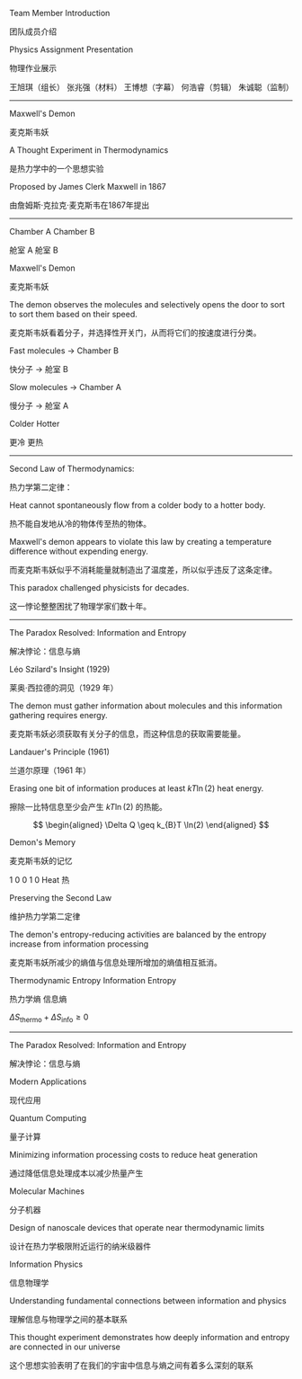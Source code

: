 Team Member Introduction

团队成员介绍

Physics Assignment Presentation

物理作业展示

王旭琪（组长）
张兆强（材料）
王博想（字幕）
何浩睿（剪辑）
朱诚聪（监制）

---

Maxwell's Demon

麦克斯韦妖

A Thought Experiment in Thermodynamics

是热力学中的一个思想实验

Proposed by James Clerk Maxwell in 1867

由詹姆斯·克拉克·麦克斯韦在1867年提出

---

Chamber A       Chamber B

舱室 A       舱室 B

Maxwell's Demon

麦克斯韦妖

The demon observes the molecules and selectively opens the door to sort to sort them based on their speed.

麦克斯韦妖看着分子，并选择性开关门，从而将它们的按速度进行分类。

Fast molecules $\to$ Chamber B

快分子 $\to$ 舱室 B

Slow molecules $\to$ Chamber A

慢分子 $\to$ 舱室 A

Colder Hotter

更冷 更热

---

Second Law of Thermodynamics:

热力学第二定律：

Heat cannot spontaneously flow from a colder body to a hotter body.

热不能自发地从冷的物体传至热的物体。

Maxwell's demon appears to violate this law by creating a temperature difference without expending energy.

而麦克斯韦妖似乎不消耗能量就制造出了温度差，所以似乎违反了这条定律。

This paradox challenged physicists for decades.

这一悖论整整困扰了物理学家们数十年。

---

The Paradox Resolved: Information and Entropy

解决悖论：信息与熵

Léo Szilard's Insight (1929)

莱奥·西拉德的洞见（1929 年）

The demon must gather information about molecules and this information gathering requires energy.

麦克斯韦妖必须获取有关分子的信息，而这种信息的获取需要能量。

Landauer's Principle (1961)

兰道尔原理（1961 年）

Erasing one bit of information produces at least $kT\ln (2)$ heat energy.

擦除一比特信息至少会产生 $kT\ln (2)$ 的热能。

$$
\begin{aligned}
\Delta Q \geq k_{B}T \ln(2)
\end{aligned}
$$

Demon's Memory

麦克斯韦妖的记忆

1 0 0 1 0 Heat 热

Preserving the Second Law

维护热力学第二定律

The demon's entropy-reducing activities are balanced by the entropy increase from information processing 

麦克斯韦妖所减少的熵值与信息处理所增加的熵值相互抵消。

Thermodynamic Entropy      Information Entropy

热力学熵  信息熵

$\Delta S_{\text{thermo}}+\Delta S_{\text{info}}\geq 0$

---

The Paradox Resolved: Information and Entropy

解决悖论：信息与熵

Modern Applications

现代应用

Quantum Computing

量子计算

Minimizing information processing costs to reduce heat generation

通过降低信息处理成本以减少热量产生

Molecular Machines

分子机器

Design of nanoscale devices that operate near thermodynamic limits

设计在热力学极限附近运行的纳米级器件

Information Physics

信息物理学

Understanding fundamental connections between information and physics

理解信息与物理学之间的基本联系

This thought experiment demonstrates how deeply information and entropy are connected in our universe

这个思想实验表明了在我们的宇宙中信息与熵之间有着多么深刻的联系